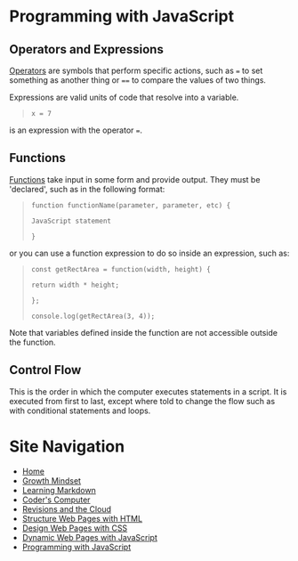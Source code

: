 # Programming with JavaScript
## Operators and Expressions
[Operators](https://developer.mozilla.org/en-US/docs/Web/JavaScript/Guide/Expressions_and_Operators) are symbols that perform specific actions, such as `=` to set something as another thing or `==` to compare the values of two things. 

Expressions are valid units of code that resolve into a variable. 

> `x = 7`

is an expression with the operator `=`.

## Functions
[Functions](https://developer.mozilla.org/en-US/docs/Web/JavaScript/Guide/Functions) take input in some form and provide output. They must be 'declared', such as in the following format:

> `function functionName(parameter, parameter, etc) {`
> 
>   `JavaScript statement`
> 
> `}`

or you can use a function expression to do so inside an expression, such as:

> `const getRectArea = function(width, height) {`
> 
>  `return width * height;`
> 
> `};`
> 
> `console.log(getRectArea(3, 4));`

Note that variables defined inside the function are not accessible outside the function. 

## Control Flow
This is the order in which the computer executes statements in a script. It is executed from first to last, except where told to change the flow such as with conditional statements and loops. 



# Site Navigation 
- [Home](README.md)
- [Growth Mindset](Growth_Mindset.md)
- [Learning Markdown](Learning_Markdown.md)
- [Coder's Computer](Coders_Computer.md)
- [Revisions and the Cloud](Revisions_and_the_Cloud.md)
- [Structure Web Pages with HTML](Structure_Web_Pages_with_HTML.md)
- [Design Web Pages with CSS](Design_Web_Pages_with_CSS.md)
- [Dynamic Web Pages with JavaScript](Dynamic_Web_Pages_with_JavaScript.md)
- [Programming with JavaScript](Programming_with_JavaScript.md)